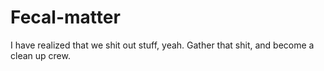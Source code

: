 # Fecal-matter
I have realized that we shit out stuff, yeah. Gather that shit, and become a clean up crew.

